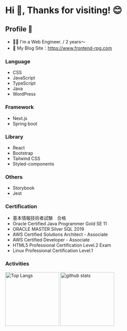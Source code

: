 # Hi 👋, Thanks for visiting! 😊

## Profile 🔭

- 🧑‍💻 I'm a Web Engineer. / 2 years～
- 🌱 My Blog Site：https://www.frontend-rpg.com

### Language
- CSS
- JavaScript
- TypeScript
- Java
- WordPress

### Framework
- Next.js
- Spring boot

### Library
- React
- Bootstrap
- Tailwind CSS
- Styled-components

### Others
- Storybook
- Jest

### Certification
- 基本情報技術者試験　合格
- Oracle Certified Java Programmer Gold SE 11
- ORACLE MASTER Silver SQL 2019
- AWS Certified Solutions Architect - Associate
- AWS Certified Developer - Associate
- HTML5 Professional Certification Level.2 Exam
- Linux Professional Certification Level.1

### Activities
<div align="left"> 
  <img alt="Top Langs" height="170px" src="https://github-readme-stats.vercel.app/api?username=taniwaki23&theme=vue-dark&layout=compact&cache_seconds=1800" />
  <img alt="github stats" height="170px" src="https://github-readme-stats.vercel.app/api/top-langs/?username=taniwaki23&theme=vue-dark&layout=compact&cache_seconds=1800" />
</div>

<!--
**shu-t23/shu-t23** is a ✨ _special_ ✨ repository because its `README.md` (this file) appears on your GitHub profile.

Here are some ideas to get you started:

- 🔭 I’m currently working on ...
- 🌱 I’m currently learning ...
- 👯 I’m looking to collaborate on ...
- 🤔 I’m looking for help with ...
- 💬 Ask me about ...
- 📫 How to reach me: ...
- 😄 Pronouns: ...
- ⚡ Fun fact: ...
-->
